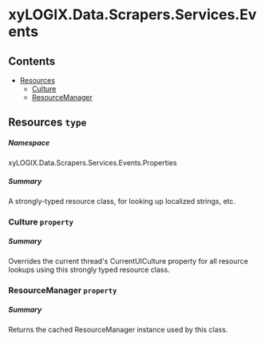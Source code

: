 <a name='assembly'></a>
# xyLOGIX.Data.Scrapers.Services.Events

## Contents

- [Resources](#T-xyLOGIX-Data-Scrapers-Services-Events-Properties-Resources 'xyLOGIX.Data.Scrapers.Services.Events.Properties.Resources')
  - [Culture](#P-xyLOGIX-Data-Scrapers-Services-Events-Properties-Resources-Culture 'xyLOGIX.Data.Scrapers.Services.Events.Properties.Resources.Culture')
  - [ResourceManager](#P-xyLOGIX-Data-Scrapers-Services-Events-Properties-Resources-ResourceManager 'xyLOGIX.Data.Scrapers.Services.Events.Properties.Resources.ResourceManager')

<a name='T-xyLOGIX-Data-Scrapers-Services-Events-Properties-Resources'></a>
## Resources `type`

##### Namespace

xyLOGIX.Data.Scrapers.Services.Events.Properties

##### Summary

A strongly-typed resource class, for looking up localized strings, etc.

<a name='P-xyLOGIX-Data-Scrapers-Services-Events-Properties-Resources-Culture'></a>
### Culture `property`

##### Summary

Overrides the current thread's CurrentUICulture property for all resource lookups using this strongly typed resource class.

<a name='P-xyLOGIX-Data-Scrapers-Services-Events-Properties-Resources-ResourceManager'></a>
### ResourceManager `property`

##### Summary

Returns the cached ResourceManager instance used by this class.
